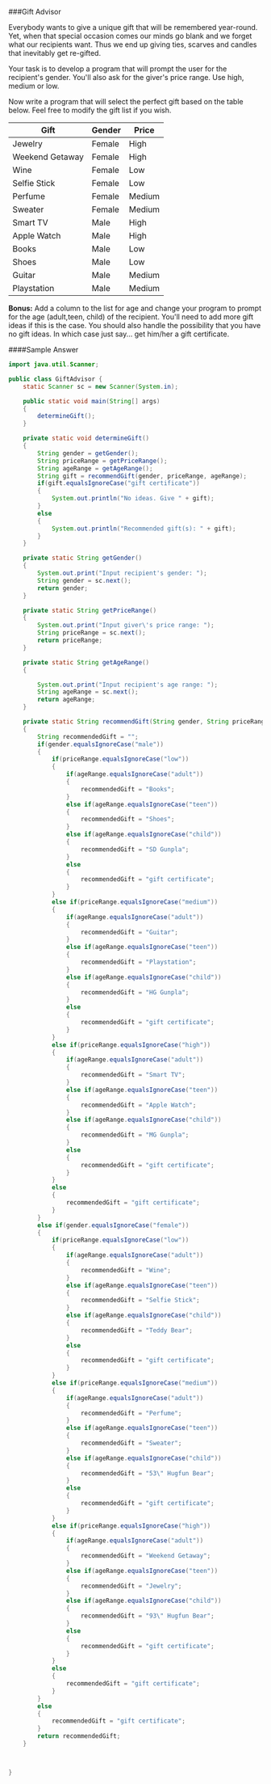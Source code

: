 <!--djw:done-->
<!--ajh: this should be a bonus activity, I think it might be too much for the average person at this point -->
###Gift Advisor

Everybody wants to give a unique gift that will be remembered year-round. Yet, when that special occasion comes our minds go blank and we forget what our recipients want. Thus we end up giving ties, scarves and candles that inevitably get re-gifted.

Your task is to develop a program that will prompt the user for the recipient's gender. You'll also ask for the giver's price range. Use high, medium or low.

Now write a program that will select the perfect gift based on the table below. Feel free to modify the gift list if you wish.

|**Gift**|**Gender**|**Price**|
|-|-|-|
|Jewelry|Female|High|
|Weekend Getaway|Female|High|
|Wine|Female|Low|
|Selfie Stick|Female|Low|
|Perfume|Female|Medium|
|Sweater|Female|Medium|
|Smart TV|Male|High|
|Apple Watch|Male|High|
|Books|Male|Low|
|Shoes|Male|Low|
|Guitar|Male|Medium|
|Playstation|Male|Medium|


**Bonus:**
Add a column to the list for age and change your program to prompt for the age (adult,teen, child) of the recipient. You'll need to add more gift ideas if this is the case. You should also handle the possibility that you have no gift ideas. In which case just say... get him/her a gift certificate.

####Sample Answer
```java
import java.util.Scanner;

public class GiftAdvisor {
	static Scanner sc = new Scanner(System.in);

	public static void main(String[] args)
	{
		determineGift();
	}

	private static void determineGift()
	{
		String gender = getGender();
		String priceRange = getPriceRange();
		String ageRange = getAgeRange();
		String gift = recommendGift(gender, priceRange, ageRange);
		if(gift.equalsIgnoreCase("gift certificate"))
		{
			System.out.println("No ideas. Give " + gift);
		}
		else
		{
			System.out.println("Recommended gift(s): " + gift);
		}
	}

	private static String getGender()
	{
		System.out.print("Input recipient's gender: ");
		String gender = sc.next();
		return gender;
	}

	private static String getPriceRange()
	{
		System.out.print("Input giver\'s price range: ");
		String priceRange = sc.next();
		return priceRange;
	}

	private static String getAgeRange()
	{

		System.out.print("Input recipient's age range: ");
		String ageRange = sc.next();
		return ageRange;
	}

	private static String recommendGift(String gender, String priceRange, String ageRange)
	{
		String recommendedGift = "";
		if(gender.equalsIgnoreCase("male"))
		{
			if(priceRange.equalsIgnoreCase("low"))
			{
				if(ageRange.equalsIgnoreCase("adult"))
				{
					recommendedGift = "Books";
				}
				else if(ageRange.equalsIgnoreCase("teen"))
				{
					recommendedGift = "Shoes";
				}
				else if(ageRange.equalsIgnoreCase("child"))
				{
					recommendedGift = "SD Gunpla";
				}
				else
				{
					recommendedGift = "gift certificate";
				}
			}
			else if(priceRange.equalsIgnoreCase("medium"))
			{
				if(ageRange.equalsIgnoreCase("adult"))
				{
					recommendedGift = "Guitar";
				}
				else if(ageRange.equalsIgnoreCase("teen"))
				{
					recommendedGift = "Playstation";
				}
				else if(ageRange.equalsIgnoreCase("child"))
				{
					recommendedGift = "HG Gunpla";
				}
				else
				{
					recommendedGift = "gift certificate";
				}
			}
			else if(priceRange.equalsIgnoreCase("high"))
			{
				if(ageRange.equalsIgnoreCase("adult"))
				{
					recommendedGift = "Smart TV";
				}
				else if(ageRange.equalsIgnoreCase("teen"))
				{
					recommendedGift = "Apple Watch";
				}
				else if(ageRange.equalsIgnoreCase("child"))
				{
					recommendedGift = "MG Gunpla";
				}
				else
				{
					recommendedGift = "gift certificate";
				}
			}
			else
			{
				recommendedGift = "gift certificate";
			}
		}
		else if(gender.equalsIgnoreCase("female"))
		{
			if(priceRange.equalsIgnoreCase("low"))
			{
				if(ageRange.equalsIgnoreCase("adult"))
				{
					recommendedGift = "Wine";
				}
				else if(ageRange.equalsIgnoreCase("teen"))
				{
					recommendedGift = "Selfie Stick";
				}
				else if(ageRange.equalsIgnoreCase("child"))
				{
					recommendedGift = "Teddy Bear";
				}
				else
				{
					recommendedGift = "gift certificate";
				}
			}
			else if(priceRange.equalsIgnoreCase("medium"))
			{
				if(ageRange.equalsIgnoreCase("adult"))
				{
					recommendedGift = "Perfume";
				}
				else if(ageRange.equalsIgnoreCase("teen"))
				{
					recommendedGift = "Sweater";
				}
				else if(ageRange.equalsIgnoreCase("child"))
				{
					recommendedGift = "53\" Hugfun Bear";
				}
				else
				{
					recommendedGift = "gift certificate";
				}
			}
			else if(priceRange.equalsIgnoreCase("high"))
			{
				if(ageRange.equalsIgnoreCase("adult"))
				{
					recommendedGift = "Weekend Getaway";
				}
				else if(ageRange.equalsIgnoreCase("teen"))
				{
					recommendedGift = "Jewelry";
				}
				else if(ageRange.equalsIgnoreCase("child"))
				{
					recommendedGift = "93\" Hugfun Bear";
				}
				else
				{
					recommendedGift = "gift certificate";
				}
			}
			else
			{
				recommendedGift = "gift certificate";
			}
		}
		else
		{
			recommendedGift = "gift certificate";
		}
		return recommendedGift;
	}



}

```
